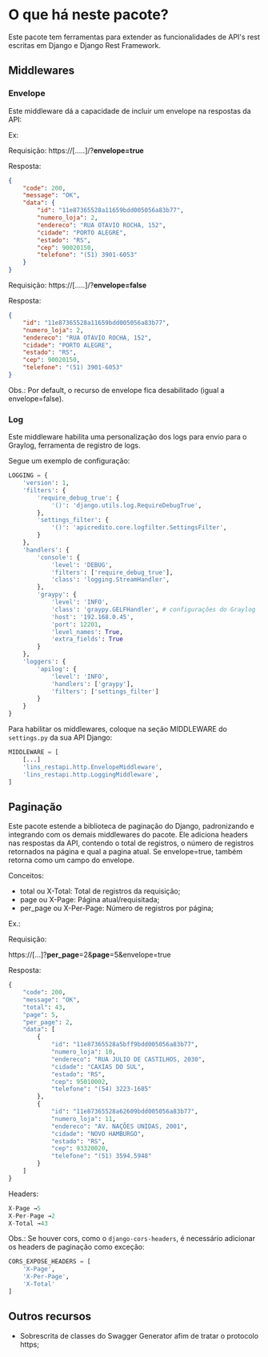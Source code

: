 O que há neste pacote?
============

Este pacote tem ferramentas para extender as funcionalidades de API's rest escritas em Django e Django Rest Framework.

Middlewares
------------

### Envelope ###

Este middleware dá a capacidade de incluir um envelope na respostas da API:

Ex:

Requisição: https://[.....]/?**envelope=true**

Resposta:

~~~json
{
    "code": 200,
    "message": "OK",
    "data": {
        "id": "11e87365528a11659bdd005056a83b77",
        "numero_loja": 2,
        "endereco": "RUA OTAVIO ROCHA, 152",
        "cidade": "PORTO ALEGRE",
        "estado": "RS",
        "cep": 90020150,
        "telefone": "(51) 3901-6053"
    }
}
~~~

Requisição: https://[.....]/?**envelope=false**

Resposta:
~~~json
{
    "id": "11e87365528a11659bdd005056a83b77",
    "numero_loja": 2,
    "endereco": "RUA OTAVIO ROCHA, 152",
    "cidade": "PORTO ALEGRE",
    "estado": "RS",
    "cep": 90020150,
    "telefone": "(51) 3901-6053"
}
~~~

Obs.: Por default, o recurso de envelope fica desabilitado (igual a envelope=false).

### Log ###

Este middleware habilita uma personalização dos logs para envio para o Graylog, ferramenta de registro de logs.

Segue um exemplo de configuração:

~~~python
LOGGING = {
    'version': 1,
    'filters': {
        'require_debug_true': {
            '()': 'django.utils.log.RequireDebugTrue',
        },
        'settings_filter': {
            '()': 'apicredito.core.logfilter.SettingsFilter',
        }
    },
    'handlers': {
        'console': {
            'level': 'DEBUG',
            'filters': ['require_debug_true'],
            'class': 'logging.StreamHandler',
        },
        'graypy': {
            'level': 'INFO',
            'class': 'graypy.GELFHandler', # configurações do Graylog
            'host': '192.168.0.45',
            'port': 12201,
            'level_names': True,
            'extra_fields': True
        }
    },
    'loggers': {       
        'apilog': {
            'level': 'INFO',
            'handlers': ['graypy'],
            'filters': ['settings_filter']
        }
    }
}
~~~

Para habilitar os middlewares, coloque na seção MIDDLEWARE do `settings.py` da sua API Django:

~~~python
MIDDLEWARE = [
    [...]
    'lins_restapi.http.EnvelopeMiddleware',
    'lins_restapi.http.LoggingMiddleware',
]
~~~

Paginação
------------

Este pacote estende a biblioteca de paginação do Django, padronizando e integrando com os demais middlewares do pacote.
Ele adiciona headers nas respostas da API, contendo o total de registros, o número de registros retornados na página e qual a pagina atual. 
Se envelope=true, também retorna como um campo do envelope.

Conceitos:

- total ou X-Total: Total de registros da requisição;
- page ou X-Page: Página atual/requisitada;
- per_page ou X-Per-Page: Número de registros por página;

Ex.:

Requisição:

https://[...]?**per_page**=2&**page**=5&envelope=true

Resposta:

~~~python
{
    "code": 200,
    "message": "OK",
    "total": 43,
    "page": 5,
    "per_page": 2,
    "data": [
        {
            "id": "11e87365528a5bff9bdd005056a83b77",
            "numero_loja": 10,
            "endereco": "RUA JULIO DE CASTILHOS, 2030",
            "cidade": "CAXIAS DO SUL",
            "estado": "RS",
            "cep": 95010002,
            "telefone": "(54) 3223-1685"
        },
        {
            "id": "11e87365528a62609bdd005056a83b77",
            "numero_loja": 11,
            "endereco": "AV. NAÇÕES UNIDAS, 2001",
            "cidade": "NOVO HAMBURGO",
            "estado": "RS",
            "cep": 93320020,
            "telefone": "(51) 3594.5948"
        }
    ]
}
~~~

Headers:

~~~python
X-Page →5
X-Per-Page →2
X-Total →43
~~~

Obs.: Se houver cors, como o `django-cors-headers`, é necessário adicionar os headers de paginação como exceção:

~~~python
CORS_EXPOSE_HEADERS = [
    'X-Page',
    'X-Per-Page',
    'X-Total'
]
~~~

Outros recursos
------------

- Sobrescrita de classes do Swagger Generator afim de tratar o protocolo https;
